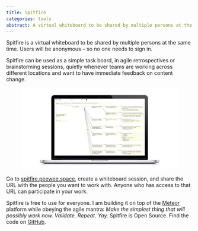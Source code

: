```yaml
---
title: Spitfire
categories: tools
abstract: A virtual whiteboard to be shared by multiple persons at the same time. Users will be anonymous – so no one needs to sign in. 
---
```

Spitfire is a virtual whiteboard to be shared by multiple persons at the same time. Users will be anonymous – so no one needs to sign in. 

Spitfire can be used as a simple task board, in agile retrospectives or brainstorming sessions, quietly whenever teams are working across different locations and want to have immediate feedback on content change. 

<figure>
<a href="http://spitfire.peewee.space"><img src="/i/spitfire/spitfire.jpg" /></a>
</figure>

Go to [spitfire.peewee.space](http://spitfire.peewee.space), create a whiteboard session, and share the URL with the people you want to work with. Anyone who has access to that URL can participate in your work.

Spitfire is free to use for everyone. I am building it on top of the [Meteor](http://www.meteor.com) platform while obeying the agile mantra: *Make the simplest thing that will possibly work now. Validate. Repeat. Yay.* Spitfire is Open Source. Find the code on [GitHub](http://github.com/ulfschneider/spitfire). 

